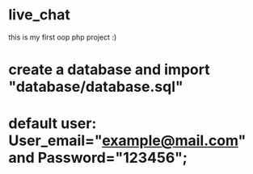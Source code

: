 # live_chat
this is my first oop php project :)

# create a database and import "database/database.sql"
# default user: User_email="example@mail.com" and Password="123456";
